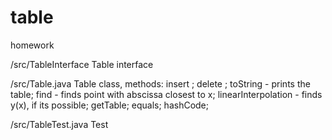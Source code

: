 # table
homework

/src/TableInterface
  Table interface

/src/Table.java
  Table class, methods:
    insert ;
    delete ;
    toString - prints the table;
    find - finds point with abscissa closest to x;
    linearInterpolation - finds y(x), if its possible;
    getTable;
    equals;
    hashCode;

/src/TableTest.java
  Test
  
